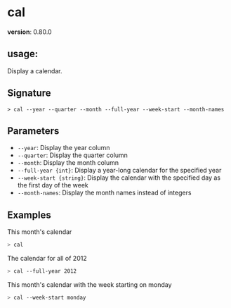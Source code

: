 # cal

**version**: 0.80.0

## **usage**:

Display a calendar.

## Signature

`> cal --year --quarter --month --full-year --week-start --month-names`

## Parameters

- `--year`: Display the year column
- `--quarter`: Display the quarter column
- `--month`: Display the month column
- `--full-year {int}`: Display a year-long calendar for the specified year
- `--week-start {string}`: Display the calendar with the specified day as the first day of the week
- `--month-names`: Display the month names instead of integers

## Examples

This month's calendar

```bash
> cal
```

The calendar for all of 2012

```bash
> cal --full-year 2012
```

This month's calendar with the week starting on monday

```bash
> cal --week-start monday
```
